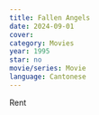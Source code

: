 ```yaml
---
title: Fallen Angels
date: 2024-09-01
cover: 
category: Movies
year: 1995
star: no
movie/series: Movie
language: Cantonese
---
```

Rent



